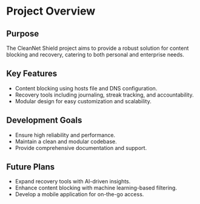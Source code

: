 # Project Overview

## Purpose
The CleanNet Shield project aims to provide a robust solution for content blocking and recovery, catering to both personal and enterprise needs.

## Key Features
- Content blocking using hosts file and DNS configuration.
- Recovery tools including journaling, streak tracking, and accountability.
- Modular design for easy customization and scalability.

## Development Goals
- Ensure high reliability and performance.
- Maintain a clean and modular codebase.
- Provide comprehensive documentation and support.

## Future Plans
- Expand recovery tools with AI-driven insights.
- Enhance content blocking with machine learning-based filtering.
- Develop a mobile application for on-the-go access.
